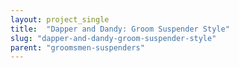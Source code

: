 ```yaml
---
layout: project_single
title:  "Dapper and Dandy: Groom Suspender Style"
slug: "dapper-and-dandy-groom-suspender-style"
parent: "groomsmen-suspenders"
---
```

 